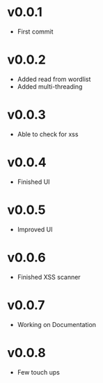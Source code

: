 # v0.0.1
- First commit

# v0.0.2
- Added read from wordlist
- Added multi-threading

# v0.0.3
- Able to check for xss

# v0.0.4
- Finished UI

# v0.0.5
- Improved UI

# v0.0.6
- Finished XSS scanner

# v0.0.7
- Working on Documentation

# v0.0.8
- Few touch ups